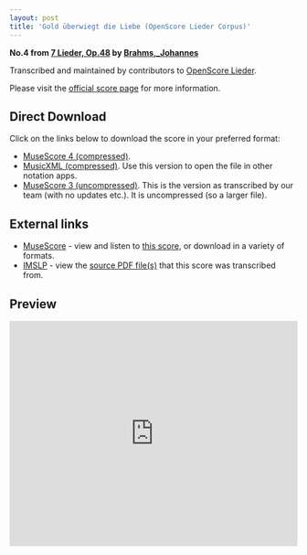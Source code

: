 ```yaml
---
layout: post
title: 'Gold überwiegt die Liebe (OpenScore Lieder Corpus)'
---
```


__No.4 from [7 Lieder, Op.48](https://fourscoreandmore.org/OpenScore/Brahms%2C_Johannes/7_Lieder%2C_Op.48/) by [Brahms,_Johannes](https://fourscoreandmore.org/OpenScore/Brahms%2C_Johannes)__

Transcribed and maintained by contributors to [OpenScore Lieder].

Please visit the [official score page] for more information.

[official score page]: https://musescore.com/openscore-lieder-corpus/scores/5705564
[OpenScore Lieder]: https://musescore.com/openscore-lieder-corpus

## Direct Download

Click on the links below to download the score in your preferred format:
- [MuseScore 4 (compressed)](https://fourscoreandmore.org/OpenScore/Brahms%2C_Johannes/7_Lieder%2C_Op.48/4_Gold_%C3%BCberwiegt_die_Liebe.mscz).
- [MusicXML (compressed)](https://fourscoreandmore.org/OpenScore/Brahms%2C_Johannes/7_Lieder%2C_Op.48/4_Gold_%C3%BCberwiegt_die_Liebe.mxl). Use this version to open the file in other notation apps.
- [MuseScore 3 (uncompressed)](https://raw.githubusercontent.com/OpenScore/Lieder/refs/heads/main/scores/Brahms%2C_Johannes/7_Lieder%2C_Op.48/4_Gold_%C3%BCberwiegt_die_Liebe/lc5705564.mscx). This is the version as transcribed by our team (with no updates etc.). It is uncompressed (so a larger file).

## External links

- [MuseScore] - view and listen to [this score][MuseScore], or download in a variety of formats.
- [IMSLP] - view the [source PDF file(s)][IMSLP] that this score was transcribed from.

[MuseScore]: https://musescore.com/score/5705564
[IMSLP]: https://imslp.org/wiki/Special:ReverseLookup/81907

## Preview

<iframe width="100%" height="394" src="https://musescore.com/openscore-lieder-corpus/scores/5705564/embed" frameborder="0" allowfullscreen allow="autoplay; fullscreen"></iframe>
